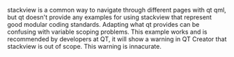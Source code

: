 stackview is a common way to navigate through different pages with qt qml, but qt doesn't provide any examples for using stackview that represent good modular coding standards. Adapting what qt provides can be confusing with variable scoping problems. This example works and is recommended by developers at QT, it will show a warning in QT Creator that stackview is out of scope. This warning is innacurate. 
